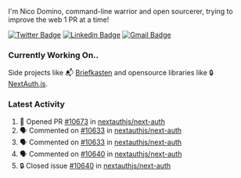 
I'm Nico Domino, command-line warrior and open sourcerer, trying to improve the web 1 PR at a time!

[![Twitter Badge](https://img.shields.io/badge/-@ndom91-1ca0f1?style=flat-square&labelColor=1ca0f1&logo=twitter&logoColor=white&link=https://twitter.com/ndom91)](https://twitter.com/ndom91) [![Linkedin Badge](https://img.shields.io/badge/-ndom91-blue?style=flat-square&logo=Linkedin&logoColor=white&link=https://www.linkedin.com/in/ndom91/)](https://www.linkedin.com/in/ndom91/) [![Gmail Badge](https://img.shields.io/badge/-yo@ndo.dev-c14438?style=flat-square&logo=mail.ru&logoColor=white&link=mailto:yo@ndo.dev)](mailto:yo@ndo.dev)

### Currently Working On..

Side projects like 📬 [Briefkasten](https://briefkastenhq.com) and opensource libraries like 🔒 [NextAuth.js](https://github.com/nextauthjs/next-auth).

<!--START_SECTION_PROFILE_VIEWS:readme-info-->
<!--END_SECTION_PROFILE_VIEWS:readme-info-->

<!--START_SECTION_DAILY_COMMIT:readme-info-->
<!--END_SECTION_DAILY_COMMIT:readme-info-->

<!--START_SECTION_WEEKLY_COMMIT:readme-info-->
<!--END_SECTION_WEEKLY_COMMIT:readme-info-->

### Latest Activity

<!--START_SECTION:activity-->
1. 💪 Opened PR [#10673](https://github.com/nextauthjs/next-auth/pull/10673) in [nextauthjs/next-auth](https://github.com/nextauthjs/next-auth)
2. 🗣 Commented on [#10633](https://github.com/nextauthjs/next-auth/issues/10633#issuecomment-2068143939) in [nextauthjs/next-auth](https://github.com/nextauthjs/next-auth)
3. 🗣 Commented on [#10633](https://github.com/nextauthjs/next-auth/issues/10633#issuecomment-2068141011) in [nextauthjs/next-auth](https://github.com/nextauthjs/next-auth)
4. 🗣 Commented on [#10640](https://github.com/nextauthjs/next-auth/issues/10640#issuecomment-2068136993) in [nextauthjs/next-auth](https://github.com/nextauthjs/next-auth)
5. 🔒 Closed issue [#10640](https://github.com/nextauthjs/next-auth/issues/10640) in [nextauthjs/next-auth](https://github.com/nextauthjs/next-auth)
<!--END_SECTION:activity-->
